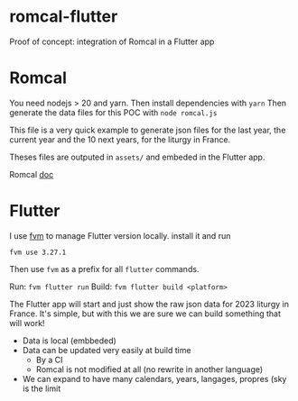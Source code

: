 # romcal-flutter
Proof of concept: integration of Romcal in a Flutter app

# Romcal 

You need nodejs > 20 and yarn. 
Then install dependencies with `yarn`
Then generate the data files for this POC with `node romcal.js`

This file is a very quick example to generate json files for the last year, the current year and the 10 next years, for the liturgy in France. 

Theses files are outputed in `assets/` and embeded in the Flutter app. 

Romcal [doc](https://github.com/romcal/romcal/blob/dev/README.md#getting-started)

# Flutter

I use [fvm](https://fvm.app/) to manage Flutter version locally. install it and run 
```
fvm use 3.27.1
```

Then use `fvm` as a prefix for all `flutter` commands. 

Run: `fvm flutter run`
Build: `fvm flutter build <platform>` 

The Flutter app will start and just show the raw json data for 2023 liturgy in France. It's simple, but with this we are sure we can build something that will work!
- Data is local (embbeded)
- Data can be updated very easily at build time 
  - By a CI
  - Romcal is not modified at all (no rewrite in another language)
- We can expand to have many calendars, years, langages, propres (sky is the limit